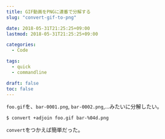 ```yaml
---
title: GIF動画をPNGに連番で分解する
slug: "convert-gif-to-png"

date: 2018-05-31T21:25:25+09:00
lastmod: 2018-05-31T21:25:25+09:00

categories:
  - Code

tags:
  - quick
  - commandline

draft: false
toc: false
---
```


`foo.gif`を、`bar-0001.png`, `bar-0002.png`,...みたいに分解したい。
```
$ convert +adjoin foo.gif bar-%04d.png
```

`convert`をつかえば簡単だった。

